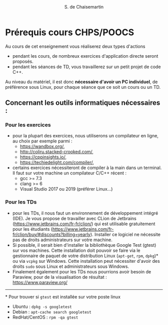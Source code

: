 <header>
S. de Chaisemartin
</header>

# Prérequis cours CHPS/POOCS

Au cours de cet enseignement vous réaliserez deux types d'actions
- pendant les cours, de nombreux exercices d'application directe seront proposés. 
- pendant les séances de TD, vous travaillerez sur un petit projet de code C++.

Au niveau du matériel, il est donc **nécessaire d'avoir un PC individuel**, de préférence sous Linux, pour chaque séance que ce soit un cours ou un TD. 

## Concernant les outils **informatiques nécessaires** :

### Pour les **exercices**
- pour la plupart des exercices, nous utiliserons un compilateur en ligne, au choix par exemple parmi :
  - https://wandbox.org/, 
  - http://coliru.stacked-crooked.com/, 
  - https://cppinsights.io/,
  - https://techiedelight.com/compiler/,
- certains exercices nécessiteront de compiler à la main dans un terminal. Il faut sur votre machine un compilateur C/C++ récent : 
  - gcc >= 7.3
  - clang >= 6
  - Visual Studio 2017 ou 2019 (préférer Linux...)
  
### Pour les **TDs**
- pour les TDs, il nous faut un environnement de développement intégré (IDE). Je vous propose de travailler avec CLion de Jetbrains (https://www.jetbrains.com/fr-fr/clion/) qui est utilisable gratuitement pour les étudiants (https://www.jetbrains.com/fr-fr/clion/buy/#discounts?billing=yearly). Installer ce logiciel ne nécessite pas de droits administrateurs sur votre machine.
- Si possible, il serait bien d'installer la bibliothèque Google Test (gtest) sur vos machines. Cette installation doit pouvoir se faire via le gestionnaire de paquet de votre distribution Linux (`apt-get`, `rpm`, `dpkg`)* ou via `vcpkg` sur Windows. Cette installation peut nécessiter d'avoir des droits `sudo` sous Linux et administrateurs sous Windows.
- Finalement également pour les TDs nous pourrions avoir besoin de Paraview, pour de la visualisation de résultat : https://www.paraview.org/

---
\* Pour trouver si `gtest` est installée sur votre poste linux
  - Ubuntu : `dpkg -s googletest`
  - Debian : `apt-cache search googletest`
  - RedHat/CentOS : `rpm -qa gtest` 